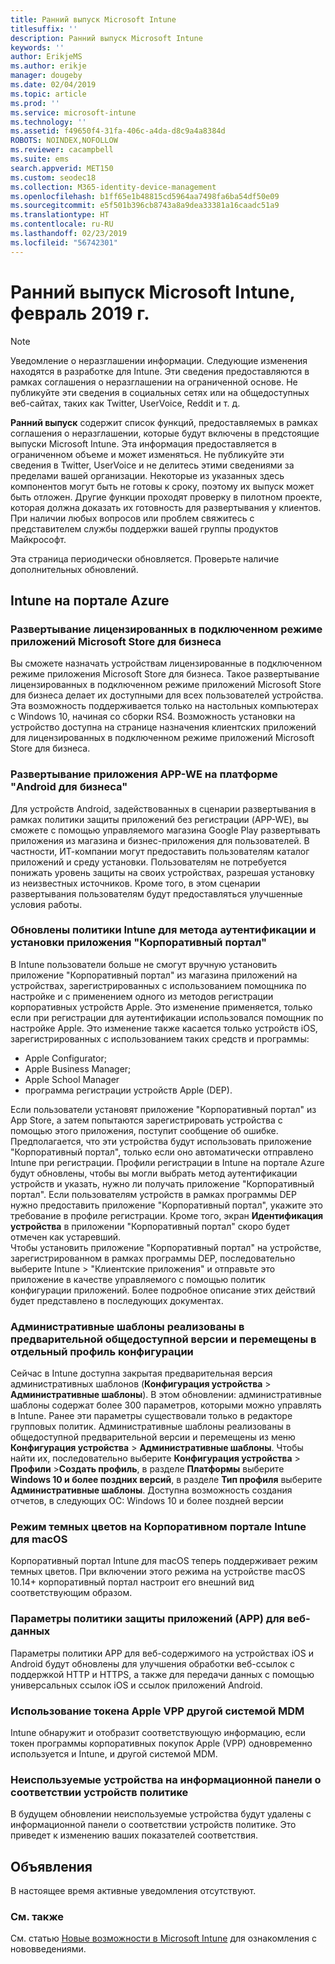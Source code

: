 ```yaml
---
title: Ранний выпуск Microsoft Intune
titlesuffix: ''
description: Ранний выпуск Microsoft Intune
keywords: ''
author: ErikjeMS
ms.author: erikje
manager: dougeby
ms.date: 02/04/2019
ms.topic: article
ms.prod: ''
ms.service: microsoft-intune
ms.technology: ''
ms.assetid: f49650f4-31fa-406c-a4da-d8c9a4a8384d
ROBOTS: NOINDEX,NOFOLLOW
ms.reviewer: cacampbell
ms.suite: ems
search.appverid: MET150
ms.custom: seodec18
ms.collection: M365-identity-device-management
ms.openlocfilehash: b1ff65e1b48815cd5964aa7498fa6ba54df50e09
ms.sourcegitcommit: e5f501b396cb8743a8a9dea33381a16caadc51a9
ms.translationtype: HT
ms.contentlocale: ru-RU
ms.lasthandoff: 02/23/2019
ms.locfileid: "56742301"
---
```

# <a name="the-early-edition-for-microsoft-intune---february-2019"></a>Ранний выпуск Microsoft Intune, февраль 2019 г.

> [!Note]
> Уведомление о неразглашении информации. Следующие изменения находятся в разработке для Intune. Эти сведения предоставляются в рамках соглашения о неразглашении на ограниченной основе. Не публикуйте эти сведения в социальных сетях или на общедоступных веб-сайтах, таких как Twitter, UserVoice, Reddit и т. д. 

**Ранний выпуск** содержит список функций, предоставляемых в рамках соглашения о неразглашении, которые будут включены в предстоящие выпуски Microsoft Intune. Эта информация предоставляется в ограниченном объеме и может изменяться. Не публикуйте эти сведения в Twitter, UserVoice и не делитесь этими сведениями за пределами вашей организации. Некоторые из указанных здесь компонентов могут быть не готовы к сроку, поэтому их выпуск может быть отложен. Другие функции проходят проверку в пилотном проекте, которая должна доказать их готовность для развертывания у клиентов. При наличии любых вопросов или проблем свяжитесь с представителем службы поддержки вашей группы продуктов Майкрософт.

Эта страница периодически обновляется. Проверьте наличие дополнительных обновлений.

<!--
## What's coming to Intune in the Azure portal  
## What's coming to Intune apps
## Notices
-->
 
## <a name="intune-in-the-azure-portal"></a>Intune на портале Azure
<!-- 1902 start-->


<!-- 1901 start -->

### <a name="deployment-of-online-licensed-microsoft-store-for-business-apps----1672660----"></a>Развертывание лицензированных в подключенном режиме приложений Microsoft Store для бизнеса <!-- 1672660  -->
Вы сможете назначать устройствам лицензированные в подключенном режиме приложения Microsoft Store для бизнеса. Такое развертывание лицензированных в подключенном режиме приложений Microsoft Store для бизнеса делает их доступными для всех пользователей устройства. Эта возможность поддерживается только на настольных компьютерах с Windows 10, начиная со сборки RS4. Возможность установки на устройство доступна на странице назначения клиентских приложений для лицензированных в подключенном режиме приложений Microsoft Store для бизнеса.

<!-- 1812 start -->

### <a name="android-enterprise-app-we-app-deployment----1171203---"></a>Развертывание приложения APP-WE на платформе "Android для бизнеса"<!-- 1171203 -->
Для устройств Android, задействованных в сценарии развертывания в рамках политики защиты приложений без регистрации (APP-WE), вы сможете с помощью управляемого магазина Google Play развертывать приложения из магазина и бизнес-приложения для пользователей. В частности, ИТ-компании могут предоставить пользователям каталог приложений и среду установки. Пользователям не потребуется понижать уровень защиты на своих устройствах, разрешая установку из неизвестных источников. Кроме того, в этом сценарии развертывания пользователям будут предоставляться улучшенные условия работы.

### <a name="intune-policies-update-authentication-method-and-company-portal-app-installation-----1927359---"></a>Обновлены политики Intune для метода аутентификации и установки приложения "Корпоративный портал" <!-- 1927359 -->
В Intune пользователи больше не смогут вручную установить приложение "Корпоративный портал" из магазина приложений на устройствах, зарегистрированных с использованием помощника по настройке и с применением одного из методов регистрации корпоративных устройств Apple. Это изменение применяется, только если при регистрации для аутентификации использовался помощник по настройке Apple. Это изменение также касается только устройств iOS, зарегистрированных с использованием таких средств и программы:  
* Apple Configurator;
* Apple Business Manager;
* Apple School Manager
* программа регистрации устройств Apple (DEP).

Если пользователи установят приложение "Корпоративный портал" из App Store, а затем попытаются зарегистрировать устройства с помощью этого приложения, поступит сообщение об ошибке. Предполагается, что эти устройства будут использовать приложение "Корпоративный портал", только если оно автоматически отправлено Intune при регистрации. Профили регистрации в Intune на портале Azure будут обновлены, чтобы вы могли выбрать метод аутентификации устройств и указать, нужно ли получать приложение "Корпоративный портал". Если пользователям устройств в рамках программы DEP нужно предоставить приложение "Корпоративный портал", укажите это требование в профиле регистрации. Кроме того, экран **Идентификация устройства** в приложении "Корпоративный портал" скоро будет отмечен как устаревший.  
Чтобы установить приложение "Корпоративный портал" на устройстве, зарегистрированном в рамках программы DEP, последовательно выберите Intune > "Клиентские приложения" и отправьте это приложение в качестве управляемого с помощью политик конфигурации приложений. Более подробное описание этих действий будет представлено в последующих документах.

### <a name="administrative-templates-are-in-public-preview-and-moved-to-their-own-configuration-profile----3322847---"></a>Административные шаблоны реализованы в предварительной общедоступной версии и перемещены в отдельный профиль конфигурации <!-- 3322847 -->
Сейчас в Intune доступна закрытая предварительная версия административных шаблонов (**Конфигурация устройства** > **Административные шаблоны**). В этом обновлении: административные шаблоны содержат более 300 параметров, которыми можно управлять в Intune. Ранее эти параметры существовали только в редакторе групповых политик.
Административные шаблоны реализованы в общедоступной предварительной версии и перемещены из меню **Конфигурация устройства** > **Административные шаблоны**. Чтобы найти их, последовательно выберите **Конфигурация устройства** > **Профили** >**Создать профиль**, в разделе **Платформы** выберите **Windows 10 и более поздних версий**, в разделе **Тип профиля** выберите **Административные шаблоны**.
Доступна возможность создания отчетов, в следующих ОС: Windows 10 и более поздней версии

### <a name="intune-macos-company-portal-dark-mode----3300524---"></a>Режим темных цветов на Корпоративном портале Intune для macOS <!-- 3300524 -->
Корпоративный портал Intune для macOS теперь поддерживает режим темных цветов. При включении этого режима на устройстве macOS 10.14+ корпоративный портал настроит его внешний вид соответствующим образом.

<!-- 1809 start -->  

### <a name="app-protection-policy-app-settings-for-web-data----2662995---"></a>Параметры политики защиты приложений (APP) для веб-данных <!-- 2662995 -->
Параметры политики APP для веб-содержимого на устройствах iOS и Android будут обновлены для улучшения обработки веб-ссылок с поддержкой HTTP и HTTPS, а также для передачи данных с помощью универсальных ссылок iOS и ссылок приложений Android.  

<!-- 1808 start -->

### <a name="apple-vpp-token-used-by-another-mdm----1488946---"></a>Использование токена Apple VPP другой системой MDM <!-- 1488946 -->
Intune обнаружит и отобразит соответствующую информацию, если токен программы корпоративных покупок Apple (VPP) одновременно используется и Intune, и другой системой MDM.

### <a name="retired-devices-in-the-device-compliance-dashboard----1981119---"></a>Неиспользуемые устройства на информационной панели о соответствии устройств политике <!-- 1981119 -->
В будущем обновлении неиспользуемые устройства будут удалены с информационной панели о соответствии устройств политике. Это приведет к изменению ваших показателей соответствия.

## <a name="notices"></a>Объявления

В настоящее время активные уведомления отсутствуют.

### <a name="see-also"></a>См. также
См. статью [Новые возможности в Microsoft Intune](whats-new.md) для ознакомления с нововведениями.
